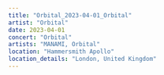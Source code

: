 ```yaml
---
title: "Orbital_2023-04-01_Orbital"
artist: "Orbital"
date: 2023-04-01
concert: "Orbital"
artists: "MANAMI, Orbital"
location: "Hammersmith Apollo"
location_details: "London, United Kingdom"
---
```

